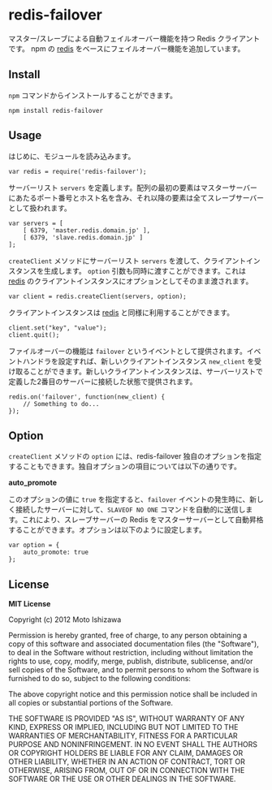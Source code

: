 redis-failover
==============

マスター/スレーブによる自動フェイルオーバー機能を持つ Redis クライアントです。
npm の [redis](https://github.com/mranney/node_redis) をベースにフェイルオーバー機能を追加しています。

## Install

`npm` コマンドからインストールすることができます。

    npm install redis-failover
    
## Usage

はじめに、モジュールを読み込みます。

    var redis = require('redis-failover');

サーバーリスト `servers` を定義します。配列の最初の要素はマスターサーバーにあたるポート番号とホスト名を含み、それ以降の要素は全てスレーブサーバーとして扱われます。

    var servers = [
        [ 6379, 'master.redis.domain.jp' ],
        [ 6379, 'slave.redis.domain.jp' ]
    ];
    
`createClient` メソッドにサーバーリスト `servers` を渡して、クライアントインスタンスを生成します。
`option` 引数も同時に渡すことができます。これは [redis](https://github.com/mranney/node_redis) のクライアントインスタンスにオプションとしてそのまま渡されます。

    var client = redis.createClient(servers, option);

クライアントインスタンスは [redis](https://github.com/mranney/node_redis) と同様に利用することができます。

    client.set("key", "value");
    client.quit();
   
ファイルオーバーの機能は `failover` というイベントとして提供されます。イベントハンドラを設定すれば、新しいクライアントインスタンス `new_client` を受け取ることができます。新しいクライアントインスタンスは、サーバーリストで定義した2番目のサーバーに接続した状態で提供されます。

    redis.on('failover', function(new_client) {
    	// Something to do...
    });

## Option

`createClient` メソッドの `option` には、redis-failover 独自のオプションを指定することもできます。独自オプションの項目については以下の通りです。

**auto_promote**

このオプションの値に `true` を指定すると、`failover` イベントの発生時に、新しく接続したサーバーに対して、`SLAVEOF NO ONE` コマンドを自動的に送信します。これにより、スレーブサーバーの Redis をマスターサーバーとして自動昇格することができます。オプションは以下のように設定します。

    var option = {
    	auto_promote: true
    };


## License

**MIT License**

Copyright (c) 2012 Moto Ishizawa

Permission is hereby granted, free of charge, to any person obtaining a copy of this software and associated documentation files (the "Software"), to deal in the Software without restriction, including without limitation the rights to use, copy, modify, merge, publish, distribute, sublicense, and/or sell copies of the Software, and to permit persons to whom the Software is furnished to do so, subject to the following conditions:

The above copyright notice and this permission notice shall be included in all copies or substantial portions of the Software.

THE SOFTWARE IS PROVIDED "AS IS", WITHOUT WARRANTY OF ANY KIND, EXPRESS OR IMPLIED, INCLUDING BUT NOT LIMITED TO THE WARRANTIES OF MERCHANTABILITY, FITNESS FOR A PARTICULAR PURPOSE AND NONINFRINGEMENT. IN NO EVENT SHALL THE AUTHORS OR COPYRIGHT HOLDERS BE LIABLE FOR ANY CLAIM, DAMAGES OR OTHER LIABILITY, WHETHER IN AN ACTION OF CONTRACT, TORT OR OTHERWISE, ARISING FROM, OUT OF OR IN CONNECTION WITH THE SOFTWARE OR THE USE OR OTHER DEALINGS IN THE SOFTWARE.
